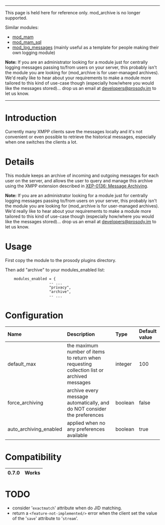 
---

This page is held here for reference only. mod\_archive is no longer supported.

Similar modules:

  * [mod\_mam](mod_mam.md)
  * [mod\_mam\_sql](mod_mam_sql.md)
  * [mod\_log\_messages](http://prosody.im/files/mod_log_messages.lua) (mainly useful as a template for people making their own logging module)

**Note:** If you are an administrator looking for a module just for centrally logging messages passing to/from users on your server, this probably isn't the module you are looking for (mod\_archive is for user-managed archives). We'd really like to hear about your requirements to make a module more tailored to this kind of use-case though (especially how/where you would like the messages stored)... drop us an email at developers@prosody.im to let us know.


---


# Introduction #

Currently many XMPP clients save the messages locally and it's not convenient or even possible to retrieve the historical messages, especially when one switches the clients a lot.

# Details #

This module keeps an archive of incoming and outgoing messages for each user on the server, and allows the user to query and manage this archive using the XMPP extension described in [XEP-0136: Message Archiving](http://xmpp.org/extensions/xep-0136.html).

**Note:** If you are an administrator looking for a module just for centrally logging messages passing to/from users on your server, this probably isn't the module you are looking for (mod\_archive is for user-managed archives). We'd really like to hear about your requirements to make a module more tailored to this kind of use-case though (especially how/where you would like the messages stored)... drop us an email at developers@prosody.im to let us know.

# Usage #

First copy the module to the prosody plugins directory.

Then add "archive" to your modules\_enabled list:
```
    modules_enabled = {
                    -- ...
                    "privacy",
                    "archive",
                    -- ...
```

# Configuration #
| **Name** | **Description** | **Type** | **Default value** |
|:---------|:----------------|:---------|:------------------|
| default\_max | the maximum number of items to return when requesting collection list or archived messages | integer | 100 |
| force\_archiving | archive every message automatically, and do NOT consider the preferences | boolean | false |
| auto\_archiving\_enabled | applied when no any preferences available | boolean | true |


# Compatibility #
| 0.7.0 | Works |
|:------|:------|

# TODO #
  * consider '`exactmatch`' attribute when do JID matching.
  * return a `<feature-not-implemented/>` error when the client set the value of the '`save`' attribute to '`stream`'.